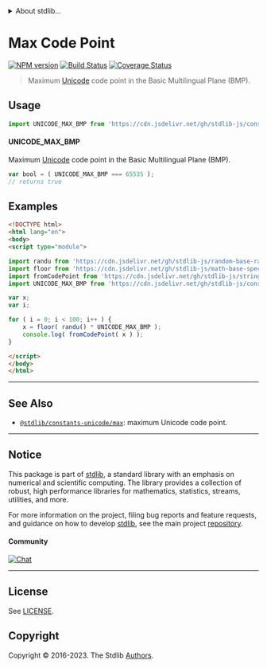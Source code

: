 <!--

@license Apache-2.0

Copyright (c) 2018 The Stdlib Authors.

Licensed under the Apache License, Version 2.0 (the "License");
you may not use this file except in compliance with the License.
You may obtain a copy of the License at

   http://www.apache.org/licenses/LICENSE-2.0

Unless required by applicable law or agreed to in writing, software
distributed under the License is distributed on an "AS IS" BASIS,
WITHOUT WARRANTIES OR CONDITIONS OF ANY KIND, either express or implied.
See the License for the specific language governing permissions and
limitations under the License.

-->


<details>
  <summary>
    About stdlib...
  </summary>
  <p>We believe in a future in which the web is a preferred environment for numerical computation. To help realize this future, we've built stdlib. stdlib is a standard library, with an emphasis on numerical and scientific computation, written in JavaScript (and C) for execution in browsers and in Node.js.</p>
  <p>The library is fully decomposable, being architected in such a way that you can swap out and mix and match APIs and functionality to cater to your exact preferences and use cases.</p>
  <p>When you use stdlib, you can be absolutely certain that you are using the most thorough, rigorous, well-written, studied, documented, tested, measured, and high-quality code out there.</p>
  <p>To join us in bringing numerical computing to the web, get started by checking us out on <a href="https://github.com/stdlib-js/stdlib">GitHub</a>, and please consider <a href="https://opencollective.com/stdlib">financially supporting stdlib</a>. We greatly appreciate your continued support!</p>
</details>

# Max Code Point

[![NPM version][npm-image]][npm-url] [![Build Status][test-image]][test-url] [![Coverage Status][coverage-image]][coverage-url] <!-- [![dependencies][dependencies-image]][dependencies-url] -->

> Maximum [Unicode][unicode] code point in the Basic Multilingual Plane (BMP).



<section class="usage">

## Usage

```javascript
import UNICODE_MAX_BMP from 'https://cdn.jsdelivr.net/gh/stdlib-js/constants-unicode-max-bmp@esm/index.mjs';
```

#### UNICODE_MAX_BMP

Maximum [Unicode][unicode] code point in the Basic Multilingual Plane (BMP).

```javascript
var bool = ( UNICODE_MAX_BMP === 65535 );
// returns true
```

</section>

<!-- /.usage -->

<section class="examples">

## Examples

<!-- eslint no-undef: "error" -->

```html
<!DOCTYPE html>
<html lang="en">
<body>
<script type="module">

import randu from 'https://cdn.jsdelivr.net/gh/stdlib-js/random-base-randu@esm/index.mjs';
import floor from 'https://cdn.jsdelivr.net/gh/stdlib-js/math-base-special-floor@esm/index.mjs';
import fromCodePoint from 'https://cdn.jsdelivr.net/gh/stdlib-js/string-from-code-point@esm/index.mjs';
import UNICODE_MAX_BMP from 'https://cdn.jsdelivr.net/gh/stdlib-js/constants-unicode-max-bmp@esm/index.mjs';

var x;
var i;

for ( i = 0; i < 100; i++ ) {
    x = floor( randu() * UNICODE_MAX_BMP );
    console.log( fromCodePoint( x ) );
}

</script>
</body>
</html>
```

</section>

<!-- /.examples -->

<!-- Section for related `stdlib` packages. Do not manually edit this section, as it is automatically populated. -->

<section class="related">

* * *

## See Also

-   <span class="package-name">[`@stdlib/constants-unicode/max`][@stdlib/constants/unicode/max]</span><span class="delimiter">: </span><span class="description">maximum Unicode code point.</span>

</section>

<!-- /.related -->

<!-- Section for all links. Make sure to keep an empty line after the `section` element and another before the `/section` close. -->


<section class="main-repo" >

* * *

## Notice

This package is part of [stdlib][stdlib], a standard library with an emphasis on numerical and scientific computing. The library provides a collection of robust, high performance libraries for mathematics, statistics, streams, utilities, and more.

For more information on the project, filing bug reports and feature requests, and guidance on how to develop [stdlib][stdlib], see the main project [repository][stdlib].

#### Community

[![Chat][chat-image]][chat-url]

---

## License

See [LICENSE][stdlib-license].


## Copyright

Copyright &copy; 2016-2023. The Stdlib [Authors][stdlib-authors].

</section>

<!-- /.stdlib -->

<!-- Section for all links. Make sure to keep an empty line after the `section` element and another before the `/section` close. -->

<section class="links">

[npm-image]: http://img.shields.io/npm/v/@stdlib/constants-unicode-max-bmp.svg
[npm-url]: https://npmjs.org/package/@stdlib/constants-unicode-max-bmp

[test-image]: https://github.com/stdlib-js/constants-unicode-max-bmp/actions/workflows/test.yml/badge.svg?branch=v0.1.0
[test-url]: https://github.com/stdlib-js/constants-unicode-max-bmp/actions/workflows/test.yml?query=branch:v0.1.0

[coverage-image]: https://img.shields.io/codecov/c/github/stdlib-js/constants-unicode-max-bmp/main.svg
[coverage-url]: https://codecov.io/github/stdlib-js/constants-unicode-max-bmp?branch=main

<!--

[dependencies-image]: https://img.shields.io/david/stdlib-js/constants-unicode-max-bmp.svg
[dependencies-url]: https://david-dm.org/stdlib-js/constants-unicode-max-bmp/main

-->

[chat-image]: https://img.shields.io/gitter/room/stdlib-js/stdlib.svg
[chat-url]: https://app.gitter.im/#/room/#stdlib-js_stdlib:gitter.im

[stdlib]: https://github.com/stdlib-js/stdlib

[stdlib-authors]: https://github.com/stdlib-js/stdlib/graphs/contributors

[umd]: https://github.com/umdjs/umd
[es-module]: https://developer.mozilla.org/en-US/docs/Web/JavaScript/Guide/Modules

[deno-url]: https://github.com/stdlib-js/constants-unicode-max-bmp/tree/deno
[umd-url]: https://github.com/stdlib-js/constants-unicode-max-bmp/tree/umd
[esm-url]: https://github.com/stdlib-js/constants-unicode-max-bmp/tree/esm
[branches-url]: https://github.com/stdlib-js/constants-unicode-max-bmp/blob/main/branches.md

[stdlib-license]: https://raw.githubusercontent.com/stdlib-js/constants-unicode-max-bmp/main/LICENSE

[unicode]: https://en.wikipedia.org/wiki/Unicode

<!-- <related-links> -->

[@stdlib/constants/unicode/max]: https://github.com/stdlib-js/constants-unicode-max/tree/esm

<!-- </related-links> -->

</section>

<!-- /.links -->
